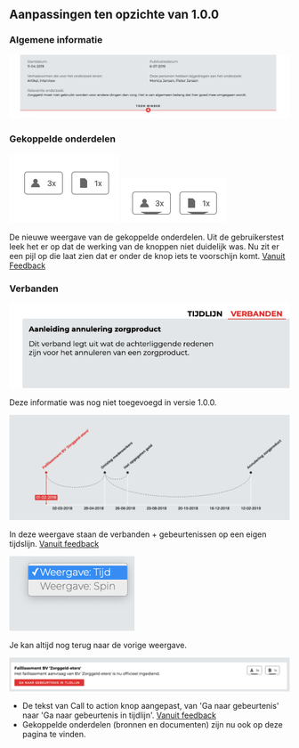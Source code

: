 

## Aanpassingen ten opzichte van 1.0.0



### Algemene informatie

![Verbergen en tonen van de algemene information](content/show-more-general-information.png)

### Gekoppelde onderdelen

![Voor](content/connection-button.png) ![Na](content/connection-button-new.png)

De nieuwe weergave van de gekoppelde onderdelen. Uit de gebruikerstest leek het er op dat de werking van de knoppen niet duidelijk was. Nu zit er een pijl op die laat zien dat er onder de knop iets te voorschijn komt.
[Vanuit Feedback](https://jorik.gitbook.io/project-blauwdruk/ontwerpproces/output/prototype#voorblad)

### Verbanden

![Titel en beschrijving verband](content/titel-beschrijving.png)

Deze informatie was nog niet toegevoegd in versie 1.0.0.

![Tijdsweergave van de verbanden](content/time-view.png)

In deze weergave staan de verbanden + gebeurtenissen op een eigen tijdslijn. 
[Vanuit feedback](https://jorik.gitbook.io/project-blauwdruk/ontwerpproces/output/prototype#verbanden-3)

![Wisselen van weergave](content/secondary-view.png)

Je kan altijd nog terug naar de vorige weergave.

![Details selectie](content/button-text-and-connection-buttons.png)

* De tekst van Call to action knop aangepast, van 'Ga naar gebeurtenis' naar 'Ga naar gebeurtenis in tijdlijn'. [Vanuit feedback](https://jorik.gitbook.io/project-blauwdruk/ontwerpproces/output/prototype#verbanden)
* Gekoppelde onderdelen (bronnen en documenten) zijn nu ook op deze pagina te vinden.